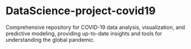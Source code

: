 # DataScience-project-covid19
Comprehensive repository for COVID-19 data analysis, visualization, and predictive modeling, providing up-to-date insights and tools for understanding the global pandemic.
